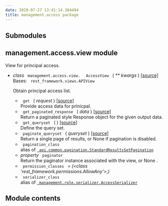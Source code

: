 ```yaml
---
date: 2020-07-27 13:41:14.304494
title: management.access package
---
```

<div id="management-access-package" class="section">


<div id="submodules" class="section">

## Submodules

</div>

<div id="module-management.access.view" class="section">

<span id="management-access-view-module"> </span>

## management.access.view module

View for principal access.

  - *class* `  management.access.view.  ` `  AccessView  `
    <span class="sig-paren"> ( </span> *<span class="o"> \*\* </span>
    <span class="n"> kwargs </span>* <span class="sig-paren"> ) </span>
    [<span class="viewcode-link"> \[source\]
    </span>](../../_modules/management/access/view/#AccessView)  
    Bases: `  rest_framework.views.APIView  `
    
    Obtain principal access list.
    
      - `  get  ` <span class="sig-paren"> ( </span> *<span class="n">
        request </span>* <span class="sig-paren"> ) </span>
        [<span class="viewcode-link"> \[source\]
        </span>](../../_modules/management/access/view/#AccessView.get)  
        Provide access data for prinicpal.
    
    <!-- end list -->
    
      - `  get_paginated_response  ` <span class="sig-paren"> ( </span>
        *<span class="n"> data </span>* <span class="sig-paren"> )
        </span> [<span class="viewcode-link"> \[source\]
        </span>](../../_modules/management/access/view/#AccessView.get_paginated_response)  
        Return a paginated style Response object for the given output
        data.
    
    <!-- end list -->
    
      - `  get_queryset  ` <span class="sig-paren"> ( </span>
        <span class="sig-paren"> ) </span> [<span class="viewcode-link">
        \[source\]
        </span>](../../_modules/management/access/view/#AccessView.get_queryset)  
        Define the query set.
    
    <!-- end list -->
    
      - `  paginate_queryset  ` <span class="sig-paren"> ( </span>
        *<span class="n"> queryset </span>* <span class="sig-paren"> )
        </span> [<span class="viewcode-link"> \[source\]
        </span>](../../_modules/management/access/view/#AccessView.paginate_queryset)  
        Return a single page of results, or None if pagination is
        disabled.
    
    <!-- end list -->
    
      - `  pagination_class  `  
        alias of [`  api.common.pagination.StandardResultsSetPagination
         `](../api.common/#api.common.pagination.StandardResultsSetPagination "api.common.pagination.StandardResultsSetPagination")
    
    <!-- end list -->
    
      - *property* `  paginator  `  
        Return the paginator instance associated with the view, or None
        .
    
    <!-- end list -->
    
      - `  permission_classes  ` *= (\<class
        'rest\_framework.permissions.AllowAny'\>,)*
    
    <!-- end list -->
    
      - `  serializer_class  `  
        alias of [`  management.role.serializer.AccessSerializer
         `](../management.role/#management.role.serializer.AccessSerializer "management.role.serializer.AccessSerializer")

</div>

<div id="module-management.access" class="section">

<span id="module-contents"> </span>

## Module contents

</div>

</div>